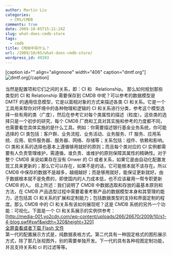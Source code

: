 ```yaml
---
author: Martin Liu
categories:
  - CMS/CMDB
comments: true
date: 2009-10-05T15:21:24Z
slug: what-does-cmdb-store
tags:
  - cmdb
title: CMDB中存什么？
url: /2009/10/05/what-does-cmdb-store/
wordpress_id: 49393
---
```


[caption id="" align="alignnone" width="406" caption="dmtf.org"]![dmtf.org](http://www.dmtf.org/home/Computer_stoxx.JPG)[/caption]<br /><br />当然是配置项和它们之间的关系，即：CI 和   Relationship。 那么如何规划那些类型的 CI 和 Relationship 需要保存到 CMDB 中呢？可以参考的数据模型是 DMTF 的通用信息模型，它是以面相对象的方式来描述各类 CI 和关系。它是一个工具用来帮你对环境中的各种物理和逻辑的 CI 和关系进行分类，参考这个模型选择一些有用的类（广度），然后在参考它对每个类属性的描述（粒度）。这些类的选择只是一个初步的研究，每个 CMDB 厂商和工具对其实施和参考的力度都不同，也需要看您具体实施的是什么工具。例如：你需要描述银行基金业务系统，你可能选择的 CI 类包括：客户群、业务流程、业务活动、业务服务、IT 服务、应用系统、应用、软件服务器、服务器、网络、存储等；关系包括：组件、依赖和影响。CI 类和关系的选择也基本上遵循够用就好的原则；而且每个类对应的 CI 实例都需要有人负责管理维护，需遵循，谁负责、谁维护的原则保障其属性的精确性。对于整个 CMDB 来说如果存在没有 Onwer 的 CI 或者关系，如果它是由自动化配置发现工具来更新的；那么它可以存在，如果不是的话，它可能根本就不该存在。所以 CMDB 中保存的数据不是越多，越细越好；而是够用就好，能保证更新就好。由于数据根本就不是免费的，即使国内的人力成本低，也不应该雇用一帮专职更新 CMDB 的人。 综上所述：我们说明了 CMDB 中数据选取和存放的最基本原则和方法，在 CMDB 产品选型过程中需要着重考察产品的数据模型本身和其管理的能力，还包括其 CI 和关系的扩展和定制能力；包括数据类型的支持和界面定制的程度。那么 CMDB 中的 CI 和关系有该如何展现呢？这是 CMDB 系统的另外一个功能：可视化。下面是一个 CI 和关系展示的实例供参考：<br />[http://media-001.yo2cdn.com/wp-content/uploads/266/26670/2009/10/s1-4-blog.swf#swf&width=320&height=320]<br />[](http://martinliu.cn/2009/10/05/what-does-cmdb-store/s1-4-blog/)[全屏查看或者下载 Flash 文件](http://media-001.yo2cdn.com/wp-content/uploads/266/26670/2009/10/s1-4-blog.swf)<br />第一代的配置展示方式是，纯数据表格方式。第二代具有一种固定格式的图形展示方式，除了那几张视图外，别的需要单独开发。下一代的具有各种视图定制功能，并且支持关系和 ci 的过滤等等。
